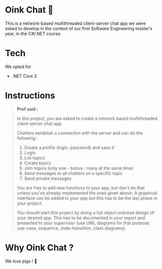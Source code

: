 # Oink Chat 🐽

This is a network-based multithreaded client-server chat app we were asked to develop in the context of our first Software Engineering master’s year, in the C#/.NET course.

# Tech

We opted for
- .NET Core 3

# Instructions

> **Prof said :**
> 
> In this project, you are asked to create a network based  multithreaded client-server chat app.
> 
> Chatters establish a connection with the server and can do the following :
> 1. Create a profile (login, password) and save it
> 1. Login
> 1. List topics
> 1. Create topics
> 1. Join topics (only one - bonus : many at the same time)
> 1. Send messages to all chatters on a specific topic
> 1. Send private messages 
> 
> You are free to add new functions to your app, but don't do that unless you've already implemented the ones given above. A graphical interface can be added to your app but this has to be the last phase in your project.
> 
> You should start this project by doing a full object oriented design of your desired app. This has to be documented in your report and presented to your supervisor (use UML diagrams for that purpose; use-case, sequence, state-transition, class diagrams).

# Why Oink Chat ?

We love pigs ! 🐷